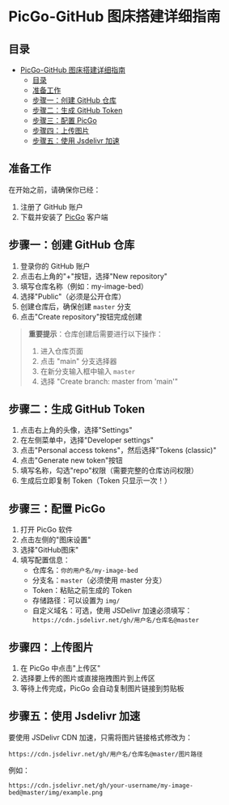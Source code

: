# PicGo-GitHub 图床搭建详细指南

## 目录

- [PicGo-GitHub 图床搭建详细指南](#picgo-github-图床搭建详细指南)
  - [目录](#目录)
  - [准备工作](#准备工作)
  - [步骤一：创建 GitHub 仓库](#步骤一创建-github-仓库)
  - [步骤二：生成 GitHub Token](#步骤二生成-github-token)
  - [步骤三：配置 PicGo](#步骤三配置-picgo)
  - [步骤四：上传图片](#步骤四上传图片)
  - [步骤五：使用 Jsdelivr 加速](#步骤五使用-jsdelivr-加速)

## 准备工作

在开始之前，请确保你已经：

1. 注册了 GitHub 账户
2. 下载并安装了 [PicGo](https://github.com/Molunerfinn/PicGo/releases) 客户端

## 步骤一：创建 GitHub 仓库

1. 登录你的 GitHub 账户
2. 点击右上角的"+"按钮，选择"New repository"
3. 填写仓库名称（例如：my-image-bed）
4. 选择"Public"（必须是公开仓库）
5. 创建仓库后，确保创建 `master` 分支
6. 点击"Create repository"按钮完成创建

> **重要提示**：仓库创建后需要进行以下操作：
>
> 1. 进入仓库页面
> 2. 点击 "main" 分支选择器
> 3. 在新分支输入框中输入 `master`
> 4. 选择 "Create branch: master from 'main'"

## 步骤二：生成 GitHub Token

1. 点击右上角的头像，选择"Settings"
2. 在左侧菜单中，选择"Developer settings"
3. 点击"Personal access tokens"，然后选择"Tokens (classic)"
4. 点击"Generate new token"按钮
5. 填写名称，勾选"repo"权限（需要完整的仓库访问权限）
6. 生成后立即复制 Token（Token 只显示一次！）

## 步骤三：配置 PicGo

1. 打开 PicGo 软件
2. 点击左侧的"图床设置"
3. 选择"GitHub图床"
4. 填写配置信息：
   - 仓库名：`你的用户名/my-image-bed`
   - 分支名：`master`（必须使用 master 分支）
   - Token：粘贴之前生成的 Token
   - 存储路径：可以设置为 `img/`
   - 自定义域名：可选，使用 JSDelivr 加速必须填写：`https://cdn.jsdelivr.net/gh/用户名/仓库名@master`

## 步骤四：上传图片

1. 在 PicGo 中点击"上传区"
2. 选择要上传的图片或直接拖拽图片到上传区
3. 等待上传完成，PicGo 会自动复制图片链接到剪贴板

## 步骤五：使用 Jsdelivr 加速

要使用 JSDelivr CDN 加速，只需将图片链接格式修改为：

```plaintext
https://cdn.jsdelivr.net/gh/用户名/仓库名@master/图片路径
```

例如：

```plaintext
https://cdn.jsdelivr.net/gh/your-username/my-image-bed@master/img/example.png
```
